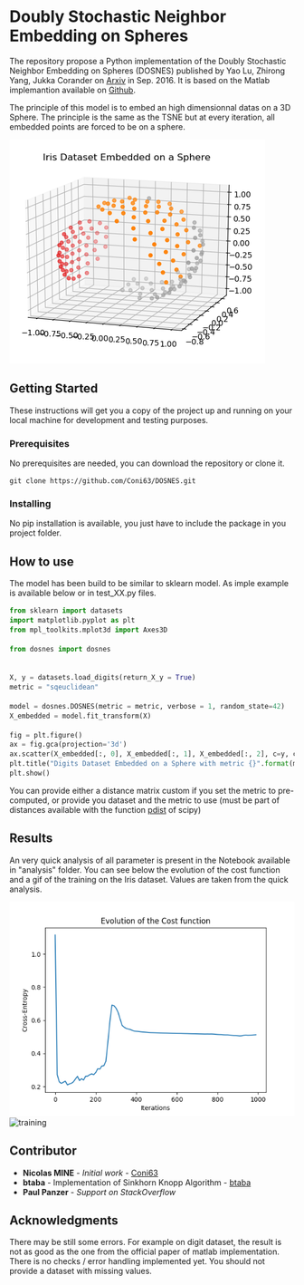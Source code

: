 # Doubly Stochastic Neighbor Embedding on Spheres

The repository propose a Python implementation of the Doubly Stochastic Neighbor Embedding on Spheres (DOSNES) published by Yao Lu, Zhirong Yang, Jukka Corander on [Arxiv](https://arxiv.org/abs/1609.01977) in Sep. 2016. It is based on the Matlab implemantion available on [Github](https://github.com/yaolubrain/DOSNES). 

The principle of this model is to embed an high dimensionnal datas on a 3D Sphere. The principle is the same as the TSNE but at every iteration, all embedded points are forced to be on a sphere. 

![rendering](https://github.com/Coni63/DOSNES/blob/master/images/iris.png)

## Getting Started

These instructions will get you a copy of the project up and running on your local machine for development and testing purposes.

### Prerequisites

No prerequisites are needed, you can download the repository or clone it. 

```
git clone https://github.com/Coni63/DOSNES.git
```

### Installing

No pip installation is available, you just have to include the package in you project folder.


## How to use

The model has been build to be similar to sklearn model. As imple example is available below or in test_XX.py files.

```python
from sklearn import datasets
import matplotlib.pyplot as plt
from mpl_toolkits.mplot3d import Axes3D

from dosnes import dosnes

 
X, y = datasets.load_digits(return_X_y = True)
metric = "sqeuclidean"

model = dosnes.DOSNES(metric = metric, verbose = 1, random_state=42)
X_embedded = model.fit_transform(X)

fig = plt.figure()
ax = fig.gca(projection='3d')
ax.scatter(X_embedded[:, 0], X_embedded[:, 1], X_embedded[:, 2], c=y, cmap=plt.cm.Set1)
plt.title("Digits Dataset Embedded on a Sphere with metric {}".format(metric))
plt.show()
```

You can provide either a distance matrix custom if you set the metric to pre-computed, or provide you dataset and the metric to use (must be part of distances available with the function [pdist](https://docs.scipy.org/doc/scipy/reference/generated/scipy.spatial.distance.pdist.html) of scipy)

## Results

An very quick analysis of all parameter is present in the Notebook available in "analysis" folder. You can see below the evolution of the cost function and a gif of the training on the Iris dataset. Values are taken from the quick analysis.

![cost](https://github.com/Coni63/DOSNES/blob/master/images/cost.png)
![training](https://github.com/Coni63/DOSNES/blob/master/images/training.gif)


## Contributor

* **Nicolas MINE** - *Initial work* - [Coni63](https://github.com/Coni63)
* **btaba** - Implementation of Sinkhorn Knopp Algorithm - [btaba](https://github.com/btaba/sinkhorn_knopp)
* **Paul Panzer** - *Support on StackOverflow*


## Acknowledgments

There may be still some errors. For example on digit dataset, the result is not as good as the one from the official paper of matlab implementation.
There is no checks / error handling implemented yet.
You should not provide a dataset with missing values. 